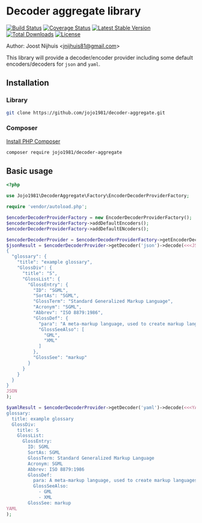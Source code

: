 Decoder aggregate library
=====================

[![Build Status](https://github.com/jojo1981/decoder-aggregate/actions/workflows/build.yml/badge.svg)](https://github.com/jojo1981/decoder-aggregate/actions/workflows/build.yml)
[![Coverage Status](https://coveralls.io/repos/github/jojo1981/decoder-aggregate/badge.svg)](https://coveralls.io/github/jojo1981/decoder-aggregate)
[![Latest Stable Version](https://poser.pugx.org/jojo1981/decoder-aggregate/v/stable)](https://packagist.org/packages/jojo1981/decoder-aggregate)
[![Total Downloads](https://poser.pugx.org/jojo1981/decoder-aggregate/downloads)](https://packagist.org/packages/jojo1981/decoder-aggregate)
[![License](https://poser.pugx.org/jojo1981/decoder-aggregate/license)](https://packagist.org/packages/jojo1981/decoder-aggregate)

Author: Joost Nijhuis <[jnijhuis81@gmail.com](mailto:jnijhuis81@gmail.com)>

This library will provide a decoder/encoder provider including some default encoders/decoders for `json` and `yaml`.

## Installation

### Library

```bash
git clone https://github.com/jojo1981/decoder-aggregate.git
```

### Composer

[Install PHP Composer](https://getcomposer.org/doc/00-intro.md)

```bash
composer require jojo1981/decoder-aggregate
```

## Basic usage

```php
<?php

use Jojo1981\DecoderAggregate\Factory\EncoderDecoderProviderFactory;

require 'vendor/autoload.php';

$encoderDecoderProviderFactory = new EncoderDecoderProviderFactory();
$encoderDecoderProviderFactory->addDefaultEncoders();
$encoderDecoderProviderFactory->addDefaultENcoders();

$encoderDecoderProvider = $encoderDecoderProviderFactory->getEncoderDecoderProvider();
$jsonResult = $encoderDecoderProvider->getDecoder('json')->decode(<<<JSON
{
  "glossary": {
    "title": "example glossary",
    "GlossDiv": {
      "title": "S",
      "GlossList": {
        "GlossEntry": {
          "ID": "SGML",
          "SortAs": "SGML",
          "GlossTerm": "Standard Generalized Markup Language",
          "Acronym": "SGML",
          "Abbrev": "ISO 8879:1986",
          "GlossDef": {
            "para": "A meta-markup language, used to create markup languages such as DocBook.",
            "GlossSeeAlso": [
              "GML",
              "XML"
            ]
          },
          "GlossSee": "markup"
        }
      }
    }
  }
}
JSON
);

$yamlResult = $encoderDecoderProvider->getDecoder('yaml')->decode(<<<YAML
glossary:
  title: example glossary
  GlossDiv:
    title: S
    GlossList:
      GlossEntry:
        ID: SGML
        SortAs: SGML
        GlossTerm: Standard Generalized Markup Language
        Acronym: SGML
        Abbrev: ISO 8879:1986
        GlossDef:
          para: A meta-markup language, used to create markup languages such as DocBook.
          GlossSeeAlso:
            - GML
            - XML
        GlossSee: markup
YAML
);

```
